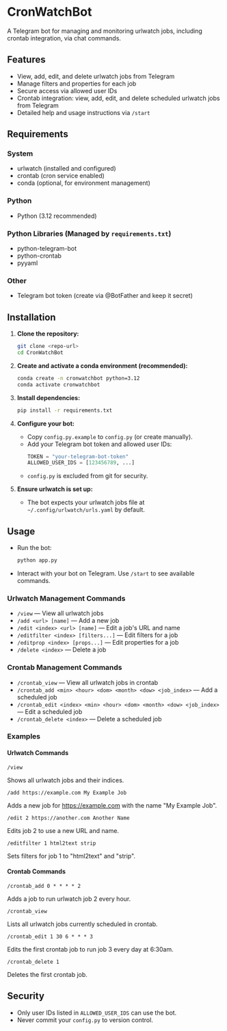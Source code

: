 # CronWatchBot

A Telegram bot for managing and monitoring urlwatch jobs, including crontab integration, via chat commands.

## Features
- View, add, edit, and delete urlwatch jobs from Telegram
- Manage filters and properties for each job
- Secure access via allowed user IDs
- Crontab integration: view, add, edit, and delete scheduled urlwatch jobs from Telegram
- Detailed help and usage instructions via `/start`

## Requirements

### System
- urlwatch (installed and configured)
- crontab (cron service enabled)
- conda (optional, for environment management)

### Python
- Python (3.12 recommended)

### Python Libraries (Managed by `requirements.txt`)
- python-telegram-bot
- python-crontab
- pyyaml

### Other
- Telegram bot token (create via @BotFather and keep it secret)

## Installation
1. **Clone the repository:**
    ```bash
    git clone <repo-url>
    cd CronWatchBot
    ```
2. **Create and activate a conda environment (recommended):**
    ```bash
    conda create -n cronwatchbot python=3.12
    conda activate cronwatchbot
    ```
3. **Install dependencies:**
    ```bash
    pip install -r requirements.txt
    ```
4. **Configure your bot:**
    - Copy `config.py.example` to `config.py` (or create manually).
    - Add your Telegram bot token and allowed user IDs:
      ```python
      TOKEN = "your-telegram-bot-token"
      ALLOWED_USER_IDS = [123456789, ...]
      ```
    - `config.py` is excluded from git for security.

4. **Ensure urlwatch is set up:**
    - The bot expects your urlwatch jobs file at `~/.config/urlwatch/urls.yaml` by default.

## Usage
- Run the bot:
    ```bash
    python app.py
    ```
- Interact with your bot on Telegram. Use `/start` to see available commands.

### Urlwatch Management Commands
- `/view` — View all urlwatch jobs
- `/add <url> [name]` — Add a new job
- `/edit <index> <url> [name]` — Edit a job's URL and name
- `/editfilter <index> [filters...]` — Edit filters for a job
- `/editprop <index> [props...]` — Edit properties for a job
- `/delete <index>` — Delete a job

### Crontab Management Commands
- `/crontab_view` — View all urlwatch jobs in crontab
- `/crontab_add <min> <hour> <dom> <month> <dow> <job_index>` — Add a scheduled job
- `/crontab_edit <index> <min> <hour> <dom> <month> <dow> <job_index>` — Edit a scheduled job
- `/crontab_delete <index>` — Delete a scheduled job

### Examples

#### Urlwatch Commands
```
/view
```
Shows all urlwatch jobs and their indices.

```
/add https://example.com My Example Job
```
Adds a new job for https://example.com with the name "My Example Job".

```
/edit 2 https://another.com Another Name
```
Edits job 2 to use a new URL and name.

```
/editfilter 1 html2text strip
```
Sets filters for job 1 to "html2text" and "strip".

#### Crontab Commands
```
/crontab_add 0 * * * * 2
```
Adds a job to run urlwatch job 2 every hour.

```
/crontab_view
```
Lists all urlwatch jobs currently scheduled in crontab.

```
/crontab_edit 1 30 6 * * * 3
```
Edits the first crontab job to run job 3 every day at 6:30am.

```
/crontab_delete 1
```
Deletes the first crontab job.

## Security
- Only user IDs listed in `ALLOWED_USER_IDS` can use the bot.
- Never commit your `config.py` to version control.
